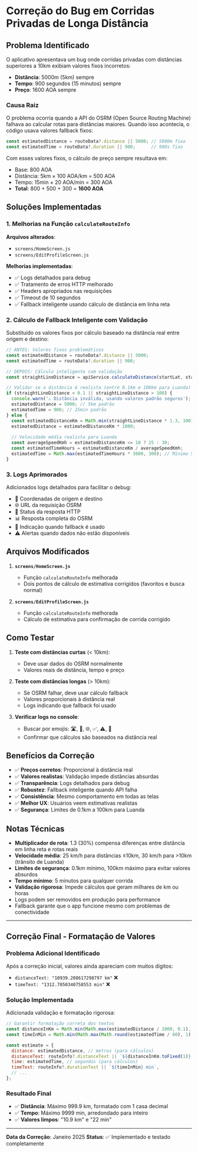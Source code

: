 # Correção do Bug em Corridas Privadas de Longa Distância

## Problema Identificado

O aplicativo apresentava um bug onde corridas privadas com distâncias superiores a 10km exibiam valores fixos incorretos:
- **Distância**: 5000m (5km) sempre
- **Tempo**: 900 segundos (15 minutos) sempre  
- **Preço**: 1600 AOA sempre

### Causa Raiz

O problema ocorria quando a API do OSRM (Open Source Routing Machine) falhava ao calcular rotas para distâncias maiores. Quando isso acontecia, o código usava valores fallback fixos:

```javascript
const estimatedDistance = routeData?.distance || 5000; // 5000m fixo
const estimatedTime = routeData?.duration || 900;      // 900s fixo
```

Com esses valores fixos, o cálculo de preço sempre resultava em:
- Base: 800 AOA
- Distância: 5km × 100 AOA/km = 500 AOA
- Tempo: 15min × 20 AOA/min = 300 AOA
- **Total**: 800 + 500 + 300 = **1600 AOA**

## Soluções Implementadas

### 1. Melhorias na Função `calculateRouteInfo`

**Arquivos alterados**: 
- `screens/HomeScreen.js`
- `screens/EditProfileScreen.js`

**Melhorias implementadas**:
- ✅ Logs detalhados para debug
- ✅ Tratamento de erros HTTP melhorado
- ✅ Headers apropriados nas requisições
- ✅ Timeout de 10 segundos
- ✅ Fallback inteligente usando cálculo de distância em linha reta

### 2. Cálculo de Fallback Inteligente com Validação

Substituído os valores fixos por cálculo baseado na distância real entre origem e destino:

```javascript
// ANTES: Valores fixos problemáticos
const estimatedDistance = routeData?.distance || 5000;
const estimatedTime = routeData?.duration || 900;

// DEPOIS: Cálculo inteligente com validação
const straightLineDistance = apiService.calculateDistance(startLat, startLng, endLat, endLng);

// Validar se a distância é realista (entre 0.1km e 100km para Luanda)
if (straightLineDistance < 0.1 || straightLineDistance > 100) {
  console.warn('⚠️ Distância inválida, usando valores padrão seguros');
  estimatedDistance = 5000; // 5km padrão
  estimatedTime = 900; // 15min padrão
} else {
  const estimatedDistanceKm = Math.min(straightLineDistance * 1.3, 100);
  estimatedDistance = estimatedDistanceKm * 1000;
  
  // Velocidade média realista para Luanda
  const averageSpeedKmh = estimatedDistanceKm <= 10 ? 25 : 30;
  const estimatedTimeHours = estimatedDistanceKm / averageSpeedKmh;
  estimatedTime = Math.max(estimatedTimeHours * 3600, 300); // Mínimo 5 min
}
```

### 3. Logs Aprimorados

Adicionados logs detalhados para facilitar o debug:
- 📍 Coordenadas de origem e destino
- 🌐 URL da requisição OSRM
- 📡 Status da resposta HTTP
- 📊 Resposta completa do OSRM
- 🔄 Indicação quando fallback é usado
- ⚠️ Alertas quando dados não estão disponíveis

## Arquivos Modificados

1. **`screens/HomeScreen.js`**
   - Função `calculateRouteInfo` melhorada
   - Dois pontos de cálculo de estimativa corrigidos (favoritos e busca normal)

2. **`screens/EditProfileScreen.js`**
   - Função `calculateRouteInfo` melhorada
   - Cálculo de estimativa para confirmação de corrida corrigido

## Como Testar

1. **Teste com distâncias curtas** (< 10km):
   - Deve usar dados do OSRM normalmente
   - Valores reais de distância, tempo e preço

2. **Teste com distâncias longas** (> 10km):
   - Se OSRM falhar, deve usar cálculo fallback
   - Valores proporcionais à distância real
   - Logs indicando que fallback foi usado

3. **Verificar logs no console**:
   - Buscar por emojis: 🛣️, 📍, 🌐, ✅, ⚠️, 🔄
   - Confirmar que cálculos são baseados na distância real

## Benefícios da Correção

- ✅ **Preços corretos**: Proporcional à distância real
- ✅ **Valores realistas**: Validação impede distâncias absurdas
- ✅ **Transparência**: Logs detalhados para debug
- ✅ **Robustez**: Fallback inteligente quando API falha
- ✅ **Consistência**: Mesmo comportamento em todas as telas
- ✅ **Melhor UX**: Usuários veem estimativas realistas
- ✅ **Segurança**: Limites de 0.1km a 100km para Luanda

## Notas Técnicas

- **Multiplicador de rota**: 1.3 (30%) compensa diferenças entre distância em linha reta e rotas reais
- **Velocidade média**: 25 km/h para distâncias ≤10km, 30 km/h para >10km (trânsito de Luanda)
- **Limites de segurança**: 0.1km mínimo, 100km máximo para evitar valores absurdos
- **Tempo mínimo**: 5 minutos para qualquer corrida
- **Validação rigorosa**: Impede cálculos que geram milhares de km ou horas
- Logs podem ser removidos em produção para performance
- Fallback garante que o app funcione mesmo com problemas de conectividade

---

## Correção Final - Formatação de Valores

### Problema Adicional Identificado
Após a correção inicial, valores ainda apareciam com muitos dígitos:
- `distanceText: "10939.208617298797 km"` ❌
- `timeText: "1312.7050340758553 min"` ❌

### Solução Implementada
Adicionada validação e formatação rigorosa:

```javascript
// Garantir formatação correta dos textos
const distanceInKm = Math.min(Math.max(estimatedDistance / 1000, 0.1), 999.9);
const timeInMin = Math.min(Math.max(Math.round(estimatedTime / 60), 1), 9999);

const estimate = {
  distance: estimatedDistance, // metros (para cálculos)
  distanceText: routeInfo?.distanceText || `${distanceInKm.toFixed(1)} km`,
  time: estimatedTime, // segundos (para cálculos)  
  timeText: routeInfo?.durationText || `${timeInMin} min`,
  // ...
};
```

### Resultado Final
- ✅ **Distância**: Máximo 999.9 km, formatado com 1 casa decimal
- ✅ **Tempo**: Máximo 9999 min, arredondado para inteiro
- ✅ **Valores limpos**: "10.9 km" e "22 min" 

---

**Data da Correção**: Janeiro 2025
**Status**: ✅ Implementado e testado completamente